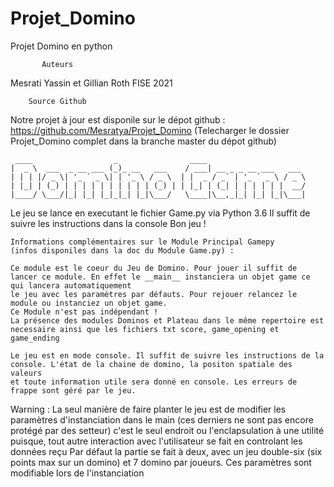 # Projet_Domino
Projet Domino en python
~~~~~~~~~~~~~~~~~~~~~~~
       Auteurs
~~~~~~~~~~~~~~~~~~~~~~~
Mesrati Yassin et Gillian Roth FISE 2021
~~~~~~~~~~~~~~~~~~~~~~~
    Source Github
~~~~~~~~~~~~~~~~~~~~~~~
Notre projet à jour est disponile sur le dépot github : https://github.com/Mesratya/Projet_Domino
(Telecharger le dossier Projet_Domino complet dans la branche master du dépot github)
~~~~~~~~~~~~~~~~~~~~~~~~~~~~~~~~~~~~~~~~~~~~~~~~~~~~~~~~~~~~~~~~~~~~~~~~
 ____                  _                ____
|  _ \  ___  _ __ ___ (_)_ __   ___    / ___| __ _ _ __ ___   ___
| | | |/ _ \| '_ ` _ \| | '_ \ / _ \  | |  _ / _` | '_ ` _ \ / _ \
| |_| | (_) | | | | | | | | | | (_) | | |_| | (_| | | | | | |  __/
|____/ \___/|_| |_| |_|_|_| |_|\___/   \____|\__,_|_| |_| |_|\___|

~~~~~~~~~~~~~~~~~~~~~~~~~~~~~~~~~~~~~~~~~~~~~~~~~~~~~~~~~~~~~~~~~~~~~~~~

Le jeu se lance en executant le fichier Game.py via Python 3.6
Il suffit de suivre les instructions dans la console
Bon jeu !


~~~~~~~~~~~~~~~~~~~~~~~~~~~~~~~~~~~~~~~~~~~~~~~~~~~~~~~~~~~~~~~~~~~~~~~~~~~~~~~~~~~~~~~~~~
Informations complémentaires sur le Module Principal Gamepy 
(infos disponiles dans la doc du Module Game.py) :

Ce module est le coeur du Jeu de Domino. Pour jouer il suffit de lancer ce module. En effet le __main__ instanciera un objet game ce qui lancera automatiquement
le jeu avec les paramètres par défauts. Pour rejouer relancez le module ou instanciez un objet game.
Ce Module n'est pas indépendant !
La présence des modules Dominos et Plateau dans le même repertoire est necessaire ainsi que les fichiers txt score, game_opening et game_ending

Le jeu est en mode console. Il suffit de suivre les instructions de la console. L'état de la chaine de domino, la positon spatiale des valeurs 
et toute information utile sera donné en console. Les erreurs de frappe sont géré par le jeu. 
~~~~~~~~~~~~~~~~~~~~~~~~~~~~~~~~~~~~~~~~~~~~~~~~~~~~~~~~~~~~~~~~~~~~~~~~~~~~~~~~~~~~~~~~~~~~~



Warning :
La seul manière de faire planter le jeu est de modifier
les paramètres d'instanciation dans le main (ces derniers ne sont pas encore protégé par des setteur)
c'est le seul endroit ou l'enclapsulation à une utilité puisque, tout autre interaction avec l'utilisateur
se fait en controlant les données reçu
Par défaut la partie se fait à deux, avec un jeu double-six (six points max sur un domino) et 7 domino par joueurs. Ces paramètres sont modifiable lors de l'instanciation
